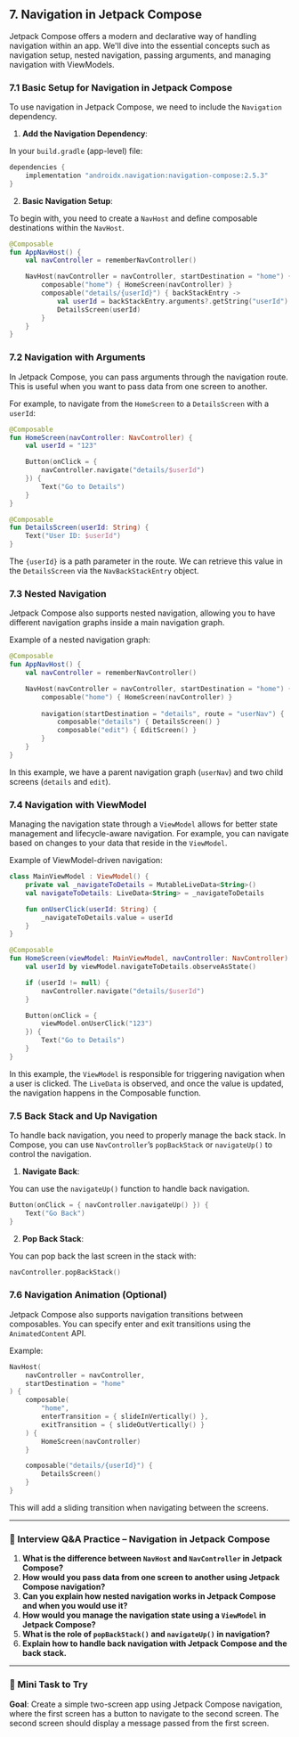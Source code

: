 ## 7. Navigation in Jetpack Compose

Jetpack Compose offers a modern and declarative way of handling navigation within an app. We'll dive into the essential concepts such as navigation setup, nested navigation, passing arguments, and managing navigation with ViewModels.

### 7.1 Basic Setup for Navigation in Jetpack Compose

To use navigation in Jetpack Compose, we need to include the `Navigation` dependency.

1. **Add the Navigation Dependency**:

In your `build.gradle` (app-level) file:

```groovy
dependencies {
    implementation "androidx.navigation:navigation-compose:2.5.3"
}
```

2. **Basic Navigation Setup**:

To begin with, you need to create a `NavHost` and define composable destinations within the `NavHost`.

```kotlin
@Composable
fun AppNavHost() {
    val navController = rememberNavController()

    NavHost(navController = navController, startDestination = "home") {
        composable("home") { HomeScreen(navController) }
        composable("details/{userId}") { backStackEntry ->
            val userId = backStackEntry.arguments?.getString("userId") ?: ""
            DetailsScreen(userId)
        }
    }
}
```

### 7.2 Navigation with Arguments

In Jetpack Compose, you can pass arguments through the navigation route. This is useful when you want to pass data from one screen to another.

For example, to navigate from the `HomeScreen` to a `DetailsScreen` with a `userId`:

```kotlin
@Composable
fun HomeScreen(navController: NavController) {
    val userId = "123"

    Button(onClick = {
        navController.navigate("details/$userId")
    }) {
        Text("Go to Details")
    }
}

@Composable
fun DetailsScreen(userId: String) {
    Text("User ID: $userId")
}
```

The `{userId}` is a path parameter in the route. We can retrieve this value in the `DetailsScreen` via the `NavBackStackEntry` object.

### 7.3 Nested Navigation

Jetpack Compose also supports nested navigation, allowing you to have different navigation graphs inside a main navigation graph.

Example of a nested navigation graph:

```kotlin
@Composable
fun AppNavHost() {
    val navController = rememberNavController()

    NavHost(navController = navController, startDestination = "home") {
        composable("home") { HomeScreen(navController) }
        
        navigation(startDestination = "details", route = "userNav") {
            composable("details") { DetailsScreen() }
            composable("edit") { EditScreen() }
        }
    }
}
```

In this example, we have a parent navigation graph (`userNav`) and two child screens (`details` and `edit`).

### 7.4 Navigation with ViewModel

Managing the navigation state through a `ViewModel` allows for better state management and lifecycle-aware navigation. For example, you can navigate based on changes to your data that reside in the `ViewModel`.

Example of ViewModel-driven navigation:

```kotlin
class MainViewModel : ViewModel() {
    private val _navigateToDetails = MutableLiveData<String>()
    val navigateToDetails: LiveData<String> = _navigateToDetails

    fun onUserClick(userId: String) {
        _navigateToDetails.value = userId
    }
}

@Composable
fun HomeScreen(viewModel: MainViewModel, navController: NavController) {
    val userId by viewModel.navigateToDetails.observeAsState()

    if (userId != null) {
        navController.navigate("details/$userId")
    }

    Button(onClick = {
        viewModel.onUserClick("123")
    }) {
        Text("Go to Details")
    }
}
```

In this example, the `ViewModel` is responsible for triggering navigation when a user is clicked. The `LiveData` is observed, and once the value is updated, the navigation happens in the Composable function.

### 7.5 Back Stack and Up Navigation

To handle back navigation, you need to properly manage the back stack. In Compose, you can use `NavController`’s `popBackStack` or `navigateUp()` to control the navigation.

1. **Navigate Back**:

You can use the `navigateUp()` function to handle back navigation.

```kotlin
Button(onClick = { navController.navigateUp() }) {
    Text("Go Back")
}
```

2. **Pop Back Stack**:

You can pop back the last screen in the stack with:

```kotlin
navController.popBackStack()
```

### 7.6 Navigation Animation (Optional)

Jetpack Compose also supports navigation transitions between composables. You can specify enter and exit transitions using the `AnimatedContent` API.

Example:

```kotlin
NavHost(
    navController = navController,
    startDestination = "home"
) {
    composable(
        "home",
        enterTransition = { slideInVertically() },
        exitTransition = { slideOutVertically() }
    ) {
        HomeScreen(navController)
    }

    composable("details/{userId}") {
        DetailsScreen()
    }
}
```

This will add a sliding transition when navigating between the screens.

---

### 🧠 Interview Q&A Practice – Navigation in Jetpack Compose

1. **What is the difference between `NavHost` and `NavController` in Jetpack Compose?**
2. **How would you pass data from one screen to another using Jetpack Compose navigation?**
3. **Can you explain how nested navigation works in Jetpack Compose and when you would use it?**
4. **How would you manage the navigation state using a `ViewModel` in Jetpack Compose?**
5. **What is the role of `popBackStack()` and `navigateUp()` in navigation?**
6. **Explain how to handle back navigation with Jetpack Compose and the back stack.**

---

### 🔧 Mini Task to Try

**Goal**: Create a simple two-screen app using Jetpack Compose navigation, where the first screen has a button to navigate to the second screen. The second screen should display a message passed from the first screen.
